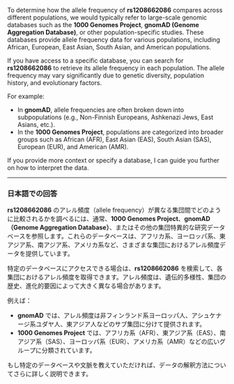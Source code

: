 To determine how the allele frequency of **rs1208662086** compares across different populations, we would typically refer to large-scale genomic databases such as the **1000 Genomes Project**, **gnomAD (Genome Aggregation Database)**, or other population-specific studies. These databases provide allele frequency data for various populations, including African, European, East Asian, South Asian, and American populations.

If you have access to a specific database, you can search for **rs1208662086** to retrieve its allele frequency in each population. The allele frequency may vary significantly due to genetic diversity, population history, and evolutionary factors.

For example:
- In **gnomAD**, allele frequencies are often broken down into subpopulations (e.g., Non-Finnish Europeans, Ashkenazi Jews, East Asians, etc.).
- In the **1000 Genomes Project**, populations are categorized into broader groups such as African (AFR), East Asian (EAS), South Asian (SAS), European (EUR), and American (AMR).

If you provide more context or specify a database, I can guide you further on how to interpret the data.

---

### 日本語での回答
**rs1208662086** のアレル頻度（allele frequency）が異なる集団間でどのように比較されるかを調べるには、通常、**1000 Genomes Project**、**gnomAD（Genome Aggregation Database）**、またはその他の集団特異的な研究データベースを参照します。これらのデータベースは、アフリカ系、ヨーロッパ系、東アジア系、南アジア系、アメリカ系など、さまざまな集団におけるアレル頻度データを提供しています。

特定のデータベースにアクセスできる場合は、**rs1208662086** を検索して、各集団におけるアレル頻度を取得できます。アレル頻度は、遺伝的多様性、集団の歴史、進化的要因によって大きく異なる場合があります。

例えば：
- **gnomAD** では、アレル頻度は非フィンランド系ヨーロッパ人、アシュケナージ系ユダヤ人、東アジア人などのサブ集団に分けて提供されます。
- **1000 Genomes Project** では、アフリカ系（AFR）、東アジア系（EAS）、南アジア系（SAS）、ヨーロッパ系（EUR）、アメリカ系（AMR）などの広いグループに分類されています。

もし特定のデータベースや文脈を教えていただければ、データの解釈方法についてさらに詳しく説明できます。
